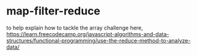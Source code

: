 # map-filter-reduce
to help explain how to tackle the array challenge here, https://learn.freecodecamp.org/javascript-algorithms-and-data-structures/functional-programming/use-the-reduce-method-to-analyze-data/
